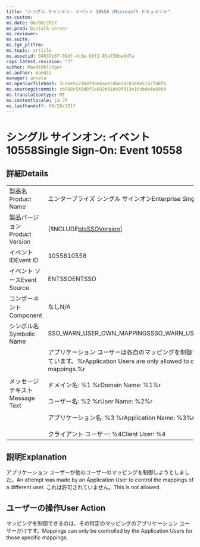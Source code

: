 ```yaml
---
title: "シングル サインオン: イベント 10558 |Microsoft ドキュメント"
ms.custom: 
ms.date: 06/08/2017
ms.prod: biztalk-server
ms.reviewer: 
ms.suite: 
ms.tgt_pltfrm: 
ms.topic: article
ms.assetid: 84637b67-09df-4c1e-b9f2-85a738ba0d7a
caps.latest.revision: "7"
author: MandiOhlinger
ms.author: mandia
manager: anneta
ms.openlocfilehash: 2c2ee5c21bdf90e6aedcdbe2ac83e0e51a7f48f6
ms.sourcegitcommit: cb908c540d8f1a692d01dc8f313e16cb4b4e696d
ms.translationtype: MT
ms.contentlocale: ja-JP
ms.lasthandoff: 09/20/2017
---
```

# <a name="single-sign-on-event-10558"></a><span data-ttu-id="308c3-102">シングル サインオン: イベント 10558</span><span class="sxs-lookup"><span data-stu-id="308c3-102">Single Sign-On: Event 10558</span></span>
## <a name="details"></a><span data-ttu-id="308c3-103">詳細</span><span class="sxs-lookup"><span data-stu-id="308c3-103">Details</span></span>  
  
|||  
|-|-|  
|<span data-ttu-id="308c3-104">製品名</span><span class="sxs-lookup"><span data-stu-id="308c3-104">Product Name</span></span>|<span data-ttu-id="308c3-105">エンタープライズ シングル サインオン</span><span class="sxs-lookup"><span data-stu-id="308c3-105">Enterprise Single Sign-On</span></span>|  
|<span data-ttu-id="308c3-106">製品バージョン</span><span class="sxs-lookup"><span data-stu-id="308c3-106">Product Version</span></span>|[!INCLUDE[btsSSOVersion](../includes/btsssoversion-md.md)]|  
|<span data-ttu-id="308c3-107">イベント ID</span><span class="sxs-lookup"><span data-stu-id="308c3-107">Event ID</span></span>|<span data-ttu-id="308c3-108">10558</span><span class="sxs-lookup"><span data-stu-id="308c3-108">10558</span></span>|  
|<span data-ttu-id="308c3-109">イベント ソース</span><span class="sxs-lookup"><span data-stu-id="308c3-109">Event Source</span></span>|<span data-ttu-id="308c3-110">ENTSSO</span><span class="sxs-lookup"><span data-stu-id="308c3-110">ENTSSO</span></span>|  
|<span data-ttu-id="308c3-111">コンポーネント</span><span class="sxs-lookup"><span data-stu-id="308c3-111">Component</span></span>|<span data-ttu-id="308c3-112">なし</span><span class="sxs-lookup"><span data-stu-id="308c3-112">N/A</span></span>|  
|<span data-ttu-id="308c3-113">シンボル名</span><span class="sxs-lookup"><span data-stu-id="308c3-113">Symbolic Name</span></span>|<span data-ttu-id="308c3-114">SSO_WARN_USER_OWN_MAPPINGS</span><span class="sxs-lookup"><span data-stu-id="308c3-114">SSO_WARN_USER_OWN_MAPPINGS</span></span>|  
|<span data-ttu-id="308c3-115">メッセージ テキスト</span><span class="sxs-lookup"><span data-stu-id="308c3-115">Message Text</span></span>|<span data-ttu-id="308c3-116">アプリケーション ユーザーは各自のマッピングを制御することのみ許可されています。%r</span><span class="sxs-lookup"><span data-stu-id="308c3-116">Application Users are only allowed to control their own mappings.%r</span></span><br /><br /> <span data-ttu-id="308c3-117">ドメイン名: %1 %r</span><span class="sxs-lookup"><span data-stu-id="308c3-117">Domain Name: %1%r</span></span><br /><br /> <span data-ttu-id="308c3-118">ユーザー名: %2 %r</span><span class="sxs-lookup"><span data-stu-id="308c3-118">User Name: %2%r</span></span><br /><br /> <span data-ttu-id="308c3-119">アプリケーション名: %3 %r</span><span class="sxs-lookup"><span data-stu-id="308c3-119">Application Name: %3%r</span></span><br /><br /> <span data-ttu-id="308c3-120">クライアント ユーザー: %4</span><span class="sxs-lookup"><span data-stu-id="308c3-120">Client User: %4</span></span>|  
  
## <a name="explanation"></a><span data-ttu-id="308c3-121">説明</span><span class="sxs-lookup"><span data-stu-id="308c3-121">Explanation</span></span>  
 <span data-ttu-id="308c3-122">アプリケーション ユーザーが他のユーザーのマッピングを制御しようとしました。</span><span class="sxs-lookup"><span data-stu-id="308c3-122">An attempt was made by an Application User to control the mappings of a different user.</span></span> <span data-ttu-id="308c3-123">これは許可されていません。</span><span class="sxs-lookup"><span data-stu-id="308c3-123">This is not allowed.</span></span>  
  
## <a name="user-action"></a><span data-ttu-id="308c3-124">ユーザーの操作</span><span class="sxs-lookup"><span data-stu-id="308c3-124">User Action</span></span>  
 <span data-ttu-id="308c3-125">マッピングを制御できるのは、その特定のマッピングのアプリケーション ユーザーだけです。</span><span class="sxs-lookup"><span data-stu-id="308c3-125">Mappings can only be controlled by the Application Users for those specific mappings.</span></span>